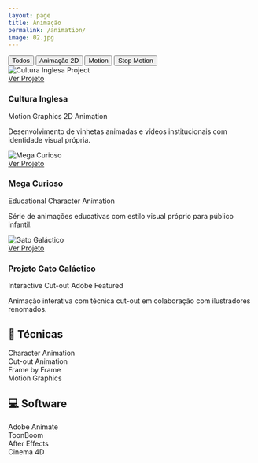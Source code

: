 ```yaml
---
layout: page
title: Animação
permalink: /animation/
image: 02.jpg
---
```


<div class="filter-buttons">
  <button class="filter-btn active" data-filter="all">Todos</button>
  <button class="filter-btn" data-filter="2d">Animação 2D</button>
  <button class="filter-btn" data-filter="motion">Motion</button>
  <button class="filter-btn" data-filter="stop-motion">Stop Motion</button>
</div>

<div class="card-grid">
  <div class="base-card" data-category="2d motion">
    <div class="media-container">
      <img src="/images/cultura-inglesa-thumb.jpg" alt="Cultura Inglesa Project">
      <div class="play-overlay">
        <a href="#" class="view-project">Ver Projeto</a>
      </div>
    </div>
    <div class="card-content">
      <h3>Cultura Inglesa</h3>
      <div class="tags">
        <span class="tag">Motion Graphics</span>
        <span class="tag">2D Animation</span>
      </div>
      <p>Desenvolvimento de vinhetas animadas e vídeos institucionais com identidade visual própria.</p>
    </div>
  </div>

  <div class="base-card" data-category="2d">
    <div class="media-container">
      <img src="/images/mega-curioso-thumb.jpg" alt="Mega Curioso">
      <div class="play-overlay">
        <a href="#" class="view-project">Ver Projeto</a>
      </div>
    </div>
    <div class="card-content">
      <h3>Mega Curioso</h3>
      <div class="tags">
        <span class="tag">Educational</span>
        <span class="tag">Character Animation</span>
      </div>
      <p>Série de animações educativas com estilo visual próprio para público infantil.</p>
    </div>
  </div>

  <div class="base-card featured" data-category="2d motion">
    <div class="media-container">
      <img src="/images/gato-galactico-thumb.jpg" alt="Gato Galáctico">
      <div class="play-overlay">
        <a href="#" class="view-project">Ver Projeto</a>
      </div>
    </div>
    <div class="card-content">
      <h3>Projeto Gato Galáctico</h3>
      <div class="tags">
        <span class="tag">Interactive</span>
        <span class="tag">Cut-out</span>
        <span class="tag">Adobe Featured</span>
      </div>
      <p>Animação interativa com técnica cut-out em colaboração com ilustradores renomados.</p>
    </div>
  </div>
</div>

<div class="expertise-grid">
  <div class="expertise-card">
    <h2>🎨 Técnicas</h2>
    <div class="skill-bars">
      <div class="skill-bar">
        <span class="skill-name">Character Animation</span>
        <div class="bar-container">
          <div class="bar" style="--level: 90%"></div>
        </div>
      </div>
      <div class="skill-bar">
        <span class="skill-name">Cut-out Animation</span>
        <div class="bar-container">
          <div class="bar" style="--level: 95%"></div>
        </div>
      </div>
      <div class="skill-bar">
        <span class="skill-name">Frame by Frame</span>
        <div class="bar-container">
          <div class="bar" style="--level: 85%"></div>
        </div>
      </div>
      <div class="skill-bar">
        <span class="skill-name">Motion Graphics</span>
        <div class="bar-container">
          <div class="bar" style="--level: 88%"></div>
        </div>
      </div>
    </div>
  </div>
  
  <div class="expertise-card">
    <h2>💻 Software</h2>
    <div class="tool-grid">
      <div class="tool-item">
        <i class="icon-adobe"></i>
        <span>Adobe Animate</span>
      </div>
      <div class="tool-item">
        <i class="icon-toonboom"></i>
        <span>ToonBoom</span>
      </div>
      <div class="tool-item">
        <i class="icon-aftereffects"></i>
        <span>After Effects</span>
      </div>
      <div class="tool-item">
        <i class="icon-cinema4d"></i>
        <span>Cinema 4D</span>
      </div>
    </div>
  </div>
</div>

<script>
document.addEventListener('DOMContentLoaded', () => {
  const filterBtns = document.querySelectorAll('.filter-btn');
  const portfolioItems = document.querySelectorAll('.base-card[data-category]');

  filterBtns.forEach(btn => {
    btn.addEventListener('click', () => {
      filterBtns.forEach(b => b.classList.remove('active'));
      btn.classList.add('active');
      
      const filter = btn.dataset.filter;
      portfolioItems.forEach(item => {
        if (filter === 'all' || item.dataset.category.includes(filter)) {
          item.style.display = 'block';
        } else {
          item.style.display = 'none';
        }
      });
    });
  });
});
</script>